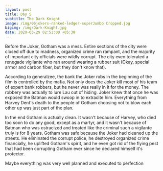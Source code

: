 ```yaml
---
layout: post
title: Day 5
subtitle: The Dark Knight
image: /img/06jokers-ranked-ledger-superJumbo Cropped.jpg
bigimg: /img/Dark-Knight.jpg
date: 2020-03-29 02:51:00 +05:30
---
```

Before the Joker, Gotham was a mess. Entire sections of the city were closed off due to madness, organized crime ran rampant, and the majority of important city officials were wildly corrupt. The city even tolerated a renegade vigilante who ran around wearing a rubber suit (Okay, special armor and carbon fiber, but they don't know that).

According to generalzee, the bank the Joker robs in the beginning of the film is controlled by the mafia. Not only does the Joker kill most of his team of expert bank robbers, but he never was really in it for the money. The robbery was actually to lure Lau out of hiding. Joker knew that once he was exposed the Batman would swoop in to extradite him. Everything from Harvey Dent's death to the people of Gotham choosing not to blow each other up was just part of the plan.

In the end Gotham is actually clean. It wasn't because of Harvey, who died too soon to do any good, except as a martyr, and it wasn't because of Batman who was ostracized and treated like the criminal such a vigilante truly is for 8 years. Gotham was safe because the Joker had cleaned up the streets. He eliminated the corrupt police, he destroyed organized crime financially, he uplifted Gotham's spirit, and he even got rid of the flying pest that had been corrupting Gotham ever since he declared himself it's protector.

Maybe everything was very well planned and executed to perfection 
